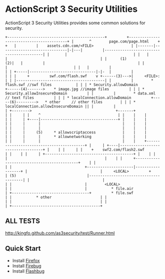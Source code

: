 ActionScript 3 Security Utilities 
=================================
ActionScript 3 Security Utilities provides some common solutions for security.


``
            +--------------------------------------------+         +------------------------------------------+
            |       ^        page.com/page.html    + +   |         |    assets.cdn.com/<FILE>                 |
            |-------|------------------------------|-|---|         |------------------------------------------|
            |       |                              | |   |         |                                          |
            |      (1)                            (2)|   |         |                                          |
            |       |                              | |   |         |                                          |
            | +-----|------------------------------|-|-  |         |                                          |
            | |     +         swf.com/flash.swf    v +------(3)--->|     <FILE>:                              |
            | |----------------------------------------| |         |        * flash.swf //swf files           |
            | | * Security.allowDomain                +------(4)------->    * image.jpg //image files         |
            | | * Security.allowInsecureDomain         | |         |        * data.xml  // text files         |
            | | * localConnection.allowDomain         +-----(6)--------->   * other     // other files        |
            | | * localConnection.allowInsecureDomain || |         |                                          |
      +-------->                                      +-------+                                               |
      |     | |    ^                                   | |    |    |                                          |
      |     | +----|-----------------------------------+ |    |    |                                          |
      |     |      |                                     |    |    |                                          |
      |     |      |                                     |    |    |                                          |
      |     |     (5)     * allowscriptaccess            |    |    |                                          |
      |     |      |      * allownetworking              |    |    |                                          |
      |     |      |                                     |    |    +------------------------------------------+
      |     | +----|-----------------------------------+ |    |
      |     | |    +    swf2.com/flash2.swf            | |    |
      |     | +----------------------------------------+ |    |
      |     |                                            |    |
      |     +--------------------------------------------+    |
      |                                                       |
      |                                 +---------------------|------------------+
      |                                 |     <LOCAL>         +                  |
     (5)                                |----------------------------------------|
      |                                 |                                        |
      |                                 |        <LOCAL>                         |
      |                                 |           * file.air                   |
      +-----------------------------------+         * file.swf                   |
                                        |           * other                      |
                                        |                                        |
                                        |                                        |
                                        |                                        |
                                        +----------------------------------------+
``


ALL TESTS
---------
http://kingfo.github.com/as3security/test/Runner.html
	
Quick Start
-----------
* Install [Firefox](http://www.mozilla.org/firefox/  'A web browser')
* Install [Firebug](http://getfirebug.com/  'A Firefox extension')
* Install [Flashbug](https://addons.mozilla.org/en-US/firefox/addon/flashbug/ "A Firebug extension")